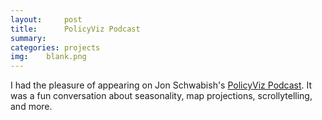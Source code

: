 ```yaml
---
layout:     post
title:      PolicyViz Podcast
summary:    
categories: projects
img:	blank.png
---
```


I had the pleasure of appearing on Jon Schwabish's [PolicyViz Podcast](http://policyviz.com/episode-54-zan-armstrong/). It was a fun conversation about seasonality, map projections, scrollytelling, and more. 
